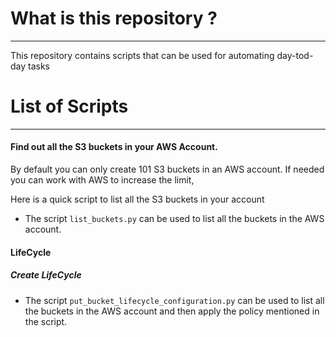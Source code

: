 # What is this repository ?
---

This repository contains scripts that can be used for automating day-tod-day tasks

# List of Scripts

---

#### Find out all the S3 buckets in your AWS Account.

By default you can only create 101 S3 buckets in an AWS account. If needed you can work with AWS to increase the limit,

Here is a quick script to list all the S3 buckets in your account

* The script `list_buckets.py` can be used to list all the buckets in the AWS account.

#### LifeCycle

##### Create LifeCycle

* The script `put_bucket_lifecycle_configuration.py` can be used to list all the buckets in the AWS account and then apply the policy mentioned in the script.
